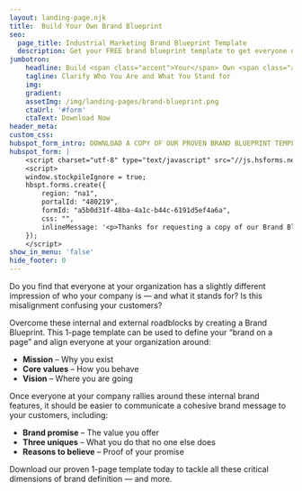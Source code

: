 ```yaml
---
layout: landing-page.njk
title:  Build Your Own Brand Blueprint
seo:
  page_title: Industrial Marketing Brand Blueprint Template
  description: Get your FREE brand blueprint template to get everyone on the same page for your brand strategy
jumbotron:
    headline: Build <span class="accent">Your</span> Own <span class="accent">Brand</span> Blueprint
    tagline: Clarify Who You Are and What You Stand for
    img:
    gradient:
    assetImg: /img/landing-pages/brand-blueprint.png
    ctaUrl: '#form'
    ctaText: Download Now
header_meta: 
custom_css:
hubspot_form_intro: DOWNLOAD A COPY OF OUR PROVEN BRAND BLUEPRINT TEMPLATE
hubspot_form: |
    <script charset="utf-8" type="text/javascript" src="//js.hsforms.net/forms/v2.js"></script>
    <script>
    window.stockpileIgnore = true;
    hbspt.forms.create({
        region: "na1",
        portalId: "480219",
        formId: "a5b0d31f-48ba-4a1c-b44c-6191d5ef4a6a",
        css: "",
        inlineMessage: '<p>Thanks for requesting a copy of our Brand Blueprint template!</p><p>We\'re sending a link to your inbox but in the meantime, you can also download it <a href="https://get.industrialstrengthmarketing.com/hubfs/media/downloads/INDUSTRIAL_Brand%20Blueprint_Template.pptx" rel="noopener" >here</a>.</p><p><a class="btn btn-default" href="https://get.industrialstrengthmarketing.com/hubfs/media/downloads/INDUSTRIAL_Brand%20Blueprint_Template.pptx" rel="nofollow noopener">Download the Template</a></p>'
    });
    </script>
show_in_menu: 'false'
hide_footer: 0
---
```

Do you find that everyone at your organization has a slightly different impression of who your company is — and what it stands for? Is this misalignment confusing your customers?

Overcome these internal and external roadblocks by creating a Brand Blueprint. This 1-page template can be used to define your “brand on a page” and align everyone at your organization around:
- **Mission** – Why you exist
- **Core values** – How you behave
- **Vision** – Where you are going

Once everyone at your company rallies around these internal brand features, it should be easier to communicate a cohesive brand message to your customers, including:
- **Brand promise** – The value you offer
- **Three uniques** – What you do that no one else does
- **Reasons to believe** – Proof of your promise

Download our proven 1-page template today to tackle all these critical dimensions of brand definition — and more.
 
<style>
.lp-asset-img {
margin-left:0;
}
@media screen and (min-width: 768px){
    .lp-asset-img {
        margin-bottom: 0;
        margin-top: 50px;
        float: left;
        width: 62%;
        max-width: 100%;
    }
}
</style>
